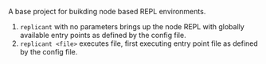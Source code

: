 A base project for buikding node based REPL environments.

1. `replicant` with no parameters brings up the node REPL with globally available entry points as defined by the config file.
2. `replicant <file>` executes file, first executing entry point file as defined by the config file. 